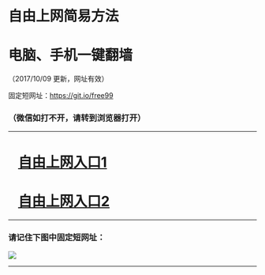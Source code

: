 ﻿# 自由上网简易方法

# 电脑、手机一键翻墙

（2017/10/09 更新，网址有效）

固定短网址：https://git.io/free99

### （微信如打不开，请转到浏览器打开）


***





# &nbsp;&nbsp; <a href="http://ft2618927629.fwq-tz-1001.info/fwqtz01.html?t=100900113770 " target="_blank">自由上网入口1</a>
# &nbsp;&nbsp; <a href="http://ft2932016386.fwq-tz-1002.info/fwqtz02.html?t=100900126353 " target="_blank">自由上网入口2</a>
***

### 请记住下图中固定短网址：

<img src="https://s3-us-west-2.amazonaws.com/fwq-1001/yjfq-20170905okok.png" /> 


***

